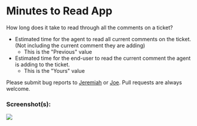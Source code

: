 # Minutes to Read App

How long does it take to read through all the comments on a ticket?

- Estimated time for the agent to read all current comments on the ticket. (Not including the current comment they are adding)
  + This is the "Previous" value
- Estimated time for the end-user to read the current comment the agent is adding to the ticket.
  + This is the "Yours" value

Please submit bug reports to [Jeremiah](https://github.com/jeremiahcurrier) or [Joe](https://github.com/jstjoe). Pull requests are always welcome.

### Screenshot(s):
![](http://i.imgur.com/Ps5mF95.png)

